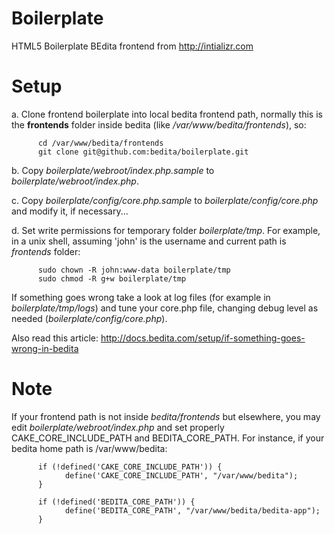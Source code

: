 Boilerplate
===========

HTML5 Boilerplate BEdita frontend from http://intializr.com

Setup
=====

a. Clone frontend boilerplate into local bedita frontend path, normally this is the __frontends__ folder inside bedita (like */var/www/bedita/frontends*), so:

```
      cd /var/www/bedita/frontends
      git clone git@github.com:bedita/boilerplate.git
```

b. Copy *boilerplate/webroot/index.php.sample* to *boilerplate/webroot/index.php*.


c. Copy *boilerplate/config/core.php.sample* to *boilerplate/config/core.php* and modify it, if necessary...


d. Set write permissions for temporary folder *boilerplate/tmp*.
    For example, in a unix shell, assuming 'john' is the username and current path is *frontends* folder:

```
      sudo chown -R john:www-data boilerplate/tmp
      sudo chmod -R g+w boilerplate/tmp
```

If something goes wrong take a look at log files (for example in *boilerplate/tmp/logs*) and tune your core.php file, changing debug level as needed (*boilerplate/config/core.php*).

Also read this article: http://docs.bedita.com/setup/if-something-goes-wrong-in-bedita


Note
====
If your frontend path is not inside *bedita/frontends* but elsewhere, you may edit *boilerplate/webroot/index.php* and set properly CAKE_CORE_INCLUDE_PATH and BEDITA_CORE_PATH.
For instance, if your bedita home path is /var/www/bedita:

```
      if (!defined('CAKE_CORE_INCLUDE_PATH')) {
            define('CAKE_CORE_INCLUDE_PATH', "/var/www/bedita");
      }

      if (!defined('BEDITA_CORE_PATH')) {
            define('BEDITA_CORE_PATH', "/var/www/bedita/bedita-app");
      }
```
